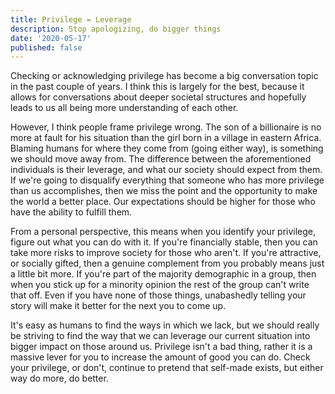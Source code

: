 ```yaml
---
title: Privilege = Leverage
description: Stop apologizing, do bigger things
date: '2020-05-17'
published: false
---
```

Checking or acknowledging privilege has become a big conversation topic in the past couple of years. I think this is largely for the best, because it allows for conversations about deeper societal structures and hopefully leads to us all being more understanding of each other. 

However, I think people frame privilege wrong. The son of a billionaire is no more at fault for his situation than the girl born in a village in eastern Africa. Blaming humans for where they come from (going either way), is something we should move away from. The difference between the aforementioned individuals is their leverage, and what our society should expect from them. If we're going to disqualify everything that someone who has more privilege than us accomplishes, then we miss the point and the opportunity to make the world a better place. Our expectations should be higher for those who have the ability to fulfill them. 

From a personal perspective, this means when you identify your privilege, figure out what you can do with it. If you're financially stable, then you can take more risks to improve society for those who aren't. If you're attractive, or socially gifted, then a genuine complement from you probably means just a little bit more. If you're part of the majority demographic in a group, then when you stick up for a minority opinion the rest of the group can't write that off. Even if you have none of those things, unabashedly telling your story will make it better for the next you to come up.

It's easy as humans to find the ways in which we lack, but we should really be striving to find the way that we can leverage our current situation into bigger impact on those around us. Privilege isn't a bad thing, rather it is a massive lever for you to increase the amount of good you can do. Check your privilege, or don't, continue to pretend that self-made exists, but either way do more, do better.